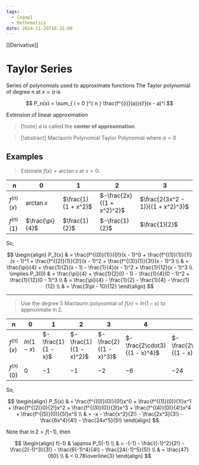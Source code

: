 ```yaml
---
tags:
  - Cegep1
  - Mathematics
date: 2024-11-26T10:32:00
---
```


[[Derivative]]

# Taylor Series

Series of polynomials used to approximate functions
The Taylor polynomial of degree $n$ at $x = a$ is

$$
P_n(x) = \sum_{ i = 0 }^{ n } \frac{f^{(i)}(a)}{i!}(x - a)^i
$$

Extension of linear approximation

> [!note] $a$ is called the **center of approximation**.

> [!abstract] Maclaurin Polynomial
> Taylor Polynomial where $a = 0$

## Examples

> Estimate $f(x) = \arctan x$ at $x = 0$.

| n            | 0               | 1                   | 2                         | 3                                        |
| ------------ | --------------- | ------------------- | ------------------------- | ---------------------------------------- |
| $f^{(n)}(x)$ | $\arctan x$     | $\frac{1}{1 + x^2}$ | $-\frac{2x}{(1 + x^2)^2}$ | $\frac{2(3x^2 - 1)}{(1 + x^2)^3}$ |
| $f^{(n)}(1)$ | $\frac{\pi}{4}$ | $\frac{1}{2}$       | $-\frac{1}{2}$            | $\frac{1}{2}$                            |

So,

$$
\begin{align}
P_3(x) & = \frac{f^{(0)}(1)}{0!}(x - 1)^0 + \frac{f^{(1)}(1)}{1!}(x - 1)^1 + \frac{f^{(2)}(1)}{2!}(x - 1)^2 + \frac{f^{(3)}(1)}{3!}(x - 1)^3 \\
 & = \frac{\pi}{4} + \frac{1}{2}(x - 1) - \frac{1}{4}(x - 1)^2 + \frac{1}{12}(x - 1)^3 \\
\implies P_3(0) & = \frac{\pi}{4} + \frac{1}{2}(0 - 1) - \frac{1}{4}(0 - 1)^2 + \frac{1}{12}(0 - 1)^3 \\
 & = \frac{\pi}{4} - \frac{1}{2} - \frac{1}{4} - \frac{1}{12} \\
 & = \frac{3\pi - 10}{12}
\end{align}
$$

---

>  Use the degree 5 Maclaurin polynomial of $f(x) = ln(1 - x)$ to approximate $\ln2$.

| n            | 0           | 1                  | 2                      | 3                      | 4                            | 5                                  |
| ------------ | ----------- | ------------------ | ---------------------- | ---------------------- | ---------------------------- | ---------------------------------- |
| $f^{(n)}(x)$ | $ln(1 - x)$ | $-\frac{1}{1 - x}$ | $-\frac{1}{(1 - x)^2}$ | $-\frac{2}{(1 - x)^3}$ | $-\frac{2\cdot3}{(1 - x)^4}$ | $-\frac{2\cdot3\cdot4}{(1 - x)^5}$ |
| $f^{(n)}(0)$ | $0$         | $-1$               | $-1$                   | $-2$                   | $-6$                         | $-24$                              |

So,

$$
\begin{align}
P_5(x) & = \frac{f^{(0)}(0)}{0!}x^0 + \frac{f^{(1)}(0)}{1!}x^1 + \frac{f^{(2)}0}{2!}x^2 + \frac{f^{(3)}(0)}{3!}x^3 + \frac{f^{(4)}(0)}{4!}x^4 + \frac{f^{(5)}(0)}{5!}x^5 \\
 & = -x - \frac{x^2}{2!} - \frac{2x^3}{3!} - \frac{6x^4}{4!} - \frac{24x^5}{5!}
\end{align}
$$

Note that $\ln2 = f(-1)$, then

$$
\begin{align}
f(-1) & \approx P_5(-1) \\
 & = -(-1) - \frac{(-1)^2}{2!} - \frac{2(-1)^3}{3!} - \frac{6(-1)^4}{4!} - \frac{24(-1)^5}{5!} \\
 & = \frac{47}{60} \\
 & = 0.78\overline{3}
\end{align}
$$